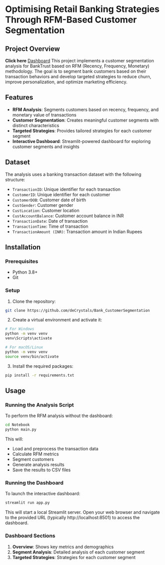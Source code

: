 # Optimising Retail Banking Strategies Through RFM-Based Customer Segmentation

## Project Overview
**Click here** [Dashboard](https://bank-segmentation.streamlit.app/)
This project implements a customer segmentation analysis for BankTrust based on RFM (Recency, Frequency, Monetary) methodology. The goal is to segment bank customers based on their transaction behaviors and develop targeted strategies to reduce churn, improve personalization, and optimize marketing efficiency.

## Features

- **RFM Analysis**: Segments customers based on recency, frequency, and monetary value of transactions
- **Customer Segmentation**: Creates meaningful customer segments with distinct characteristics
- **Targeted Strategies**: Provides tailored strategies for each customer segment
- **Interactive Dashboard**: Streamlit-powered dashboard for exploring customer segments and insights
  
## Dataset

The analysis uses a banking transaction dataset with the following structure:

- `TransactionID`: Unique identifier for each transaction
- `CustomerID`: Unique identifier for each customer
- `CustomerDOB`: Customer date of birth
- `CustGender`: Customer gender
- `CustLocation`: Customer location
- `CustAccountBalance`: Customer account balance in INR
- `TransactionDate`: Date of transaction
- `TransactionTime`: Time of transaction
- `TransactionAmount (INR)`: Transaction amount in Indian Rupees


## Installation

### Prerequisites

- Python 3.8+
- Git

### Setup

1. Clone the repository:
```bash
git clone https://github.com/deCrystals/Bank_CustomerSegmentation

```

2. Create a virtual environment and activate it:
```bash
# For Windows
python -m venv venv
venv\Scripts\activate

# For macOS/Linux
python -m venv venv
source venv/bin/activate
```

3. Install the required packages:
```bash
pip install -r requirements.txt
```

## Usage

### Running the Analysis Script

To perform the RFM analysis without the dashboard:

```bash
cd Notebook
python main.py
```

This will:
- Load and preprocess the transaction data
- Calculate RFM metrics
- Segment customers
- Generate analysis results
- Save the results to CSV files

### Running the Dashboard

To launch the interactive dashboard:

```bash
streamlit run app.py
```

This will start a local Streamlit server. Open your web browser and navigate to the provided URL (typically http://localhost:8501) to access the dashboard.

### Dashboard Sections

1. **Overview**: Shows key metrics and demographics
2. **Segment Analysis**: Detailed analysis of each customer segment
3. **Targeted Strategies**: Strategies for each customer segment


